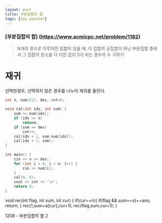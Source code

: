 ```yaml
---
layout: post
title: 부분집합의 합
tags: [two pointer]
---
```

### [부분집합의 합] (https://www.acmicpc.net/problem/1182)

> N개의 정수로 이루어진 집합이 있을 때, 이 집합의 공집합이 아닌 부분집합 중에서 그 집합의 원소를 다 더한 값이 S가 되는 경우의 수 구하기

# 재귀
선택한경우, 선택하지 않은 경우를 나누어 재귀를 돌린다.

``` cpp
int n, num[21], des, cnt=0;
 
void cal(int idx, int sum) {
    sum += num[idx];
    if (idx >= n)
        return;
    if (sum == des)
        cnt++;
    cal(idx + 1, sum-num[idx]);
    cal(idx + 1, sum);
}
 
int main() {
    cin >> n >> des;
    for (int i = 0; i < n; i++) {
        cin >> num[i];
    }
    cal(0, 0);
    cout << cnt << '\n';
    return 0;
}
```
void rec(int flag, int sum, int cur)
{
    if(cur==n){
        if(flag && sum==s)++ans;
        return;
    }
    rec(1,sum+a[cur],cur+1);
    rec(flag,sum,cur+1);
}

1208 - 부분집합의 합 2